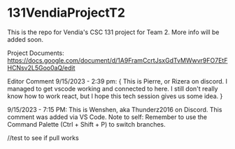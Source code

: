 # 131VendiaProjectT2

This is the repo for Vendia's CSC 131 project for Team 2. More info will be added soon.

Project Documents:
https://docs.google.com/document/d/1A9FramCcrtJsxGdTvMWwvr9FO7EtFHCNsv2L5Goo0aQ/edit

Editor Comment 9/15/2023 - 2:39 pm:
{
This is Pierre, or Rizera on discord. I managed to get vscode working and connected to here.
I still don't really know how to work react, but I hope this tech session gives us some idea.
}

9/15/2023 - 7:15 PM:
This is Wenshen, aka Thunderz2016 on Discord. This comment was added via VS Code. Note to self:
Remember to use the Command Palette (Ctrl + Shift + P) to switch branches.

//test to see if pull works 

